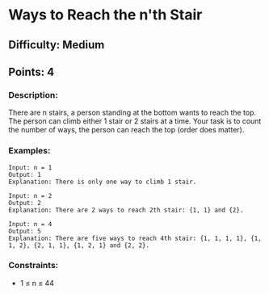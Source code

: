 # Ways to Reach the n'th Stair
## Difficulty: Medium
## Points: 4
### Description:
There are n stairs, a person standing at the bottom wants to reach the top. The person can climb either 1 stair or 2 stairs at a time. Your task is to count the number of ways, the person can reach the top (order does matter).

### Examples:
```
Input: n = 1
Output: 1
Explanation: There is only one way to climb 1 stair. 
```
```
Input: n = 2
Output: 2
Explanation: There are 2 ways to reach 2th stair: {1, 1} and {2}.  
```
```
Input: n = 4
Output: 5
Explanation: There are five ways to reach 4th stair: {1, 1, 1, 1}, {1, 1, 2}, {2, 1, 1}, {1, 2, 1} and {2, 2}.
```

### Constraints:
- 1 ≤ n ≤ 44